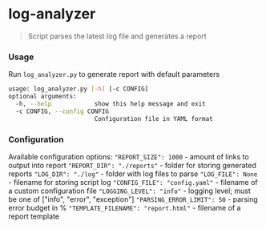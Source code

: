 # log-analyzer
> Script parses the latest log file and generates a report

### Usage
Run `log_analyzer.py` to generate report with default parameters

```bash
usage: log_analyzer.py [-h] [-c CONFIG]
optional arguments:
  -h, --help            show this help message and exit
  -c CONFIG, --config CONFIG
                        Configuration file in YAML format
```

### Configuration
Available configuration options:
    `"REPORT_SIZE": 1000` - amount of links to output into report
    `"REPORT_DIR": "./reports"` - folder for storing generated reports
    `"LOG_DIR": "./log"` - folder with log files to parse
    `"LOG_FILE": None` - filename for storing script log
    `"CONFIG_FILE": "config.yaml"` - filename of a custom configuration file
    `"LOGGING_LEVEL": "info"` - logging level; must be one of ["info", "error", "exception"] 
    `"PARSING_ERROR_LIMIT": 50` - parsing error budget in %
    `"TEMPLATE_FILENAME": "report.html"` - filename of a report template